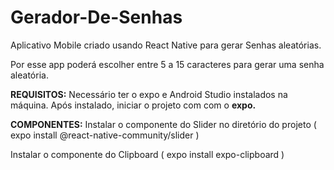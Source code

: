 # Gerador-De-Senhas

Aplicativo Mobile criado usando React Native para gerar Senhas aleatórias.

Por esse app poderá escolher entre 5 a 15 caracteres para gerar uma senha aleatória.

**REQUISITOS:** Necessário ter o expo e Android Studio instalados na máquina.
Após instalado, iniciar o projeto com com o **expo.**

**COMPONENTES:** Instalar o componente do Slider no diretório do projeto ( expo install @react-native-community/slider )

Instalar o componente do Clipboard  ( expo install expo-clipboard )
